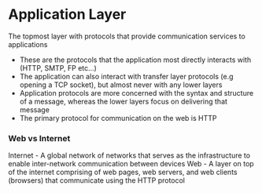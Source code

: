 # Application Layer #
The topmost layer with protocols that provide communication services to applications
- These are the protocols that the application most directly interacts with (HTTP, SMTP, FP etc...)
- The application can also interact with transfer layer protocols (e.g opening a TCP socket), but almost never with any lower layers
- Application protocols are more concerned with the syntax and structure of a message, whereas the lower layers focus on delivering that message
- The primary protocol for communication on the web is HTTP

### Web vs Internet ###
Internet - A global network of networks that serves as the infrastructure to enable inter-network communication between devices
Web - A layer on top of the internet comprising of web pages, web servers, and web clients (browsers) that communicate using the HTTP protocol
